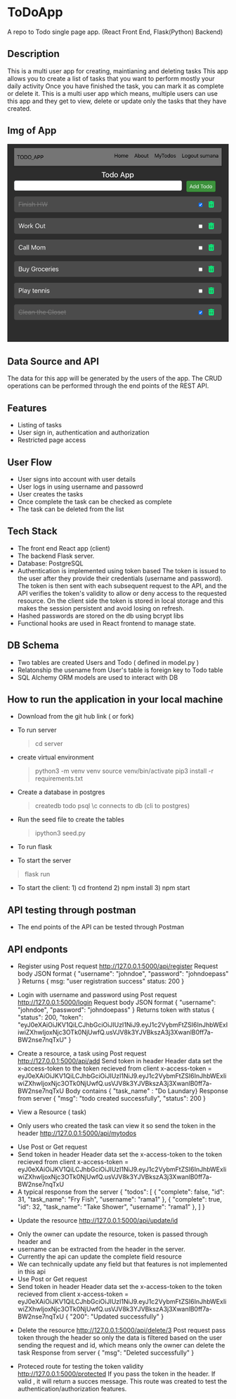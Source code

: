 # ToDoApp
A repo to Todo single page app. (React Front End, Flask(Python) Backend)

## Description
This is a multi user app for creating, maintianing and deleting tasks
This app allows you to create a list of tasks that you want to perform mostly your daily activity
Once you have finished the task, you can mark it as complete or delete it.
This is a multi user app which means, multiple users can use this app and they get to view, delete or update only the tasks that they have created.

## Img of App

![Model](https://github.com/ramasrini1/ToDoApp/blob/main/client/src/Components/assets/todoApp.png)
## Data Source and API
The data for this app will be generated by the users of the app.
The CRUD operations can be performed through the end points of the REST API. 


## Features
* Listing of tasks
* User sign in, authentication and authorization
* Restricted page access

## User Flow
* User signs into account with user details
* User logs in using username and passowrd
* User creates the tasks
* Once complete the task can be checked as complete
* The task can be deleted from the list

## Tech Stack
* The front end React app (client)
* The backend Flask server.
* Database: PostgreSQL 
* Authentication is implemented using token based
    The token is issued to the user after they provide their credentials 
    (username and password). The token is then sent with each subsequent request to the API, and the API verifies the token's validity to allow or deny access to the requested resource.
    On the client side the token is stored in local storage and this makes the session persistent and avoid losing on refresh.
* Hashed passwords are stored on the db using bcrypt libs
* Functional hooks are used in React frontend to manage state.

## DB Schema
* Two tables are created Users and Todo ( defined in model.py )
* Relatonship the usename from User's table is foreign key to Todo table
* SQL Alchemy ORM models are used to interact with DB

## How to run the application in your local machine
* Download from the git hub link ( or fork)

* To run server
    >cd server
* create virtual environment
    >python3 -m venv venv
    >source venv/bin/activate
    >pip3 install -r requirements.txt
* Create a database in postgres
    >createdb todo
    >psql \c connects to db (cli to postgres)
* Run the seed file to create the tables
    >ipython3 seed.py
* To run flask
* To start the server 
> flask run

* To start the client: 1) cd frontend 2) npm install 3) npm start

## API testing through postman
* The end points of the API can be tested through Postman

## API endponts
* Register using Post request
http://127.0.0.1:5000/api/register
Request body JSON format
{ "username": "johndoe", "password": "johndoepass" }
Returns
{ msg: "user registration success" status: 200 }

* Login with username and password using Post request
http://127.0.0.1:5000/login
Request body JSON format
{ "username": "johndoe", "password": "johndoepass" }
Returns token with status
{
    "status": 200,
    "token": "eyJ0eXAiOiJKV1QiLCJhbGciOiJIUzI1NiJ9.eyJ1c2VybmFtZSI6InJhbWExIiwiZXhwIjoxNjc3OTk0NjUwfQ.usVJV8k3YJVBkszA3j3XwanlB0ff7a-BW2nse7nqTxU"
}

* Create a resource, a task using Post request
http://127.0.0.1:5000/api/add
Send token in header
Header data set the x-access-token to the token recieved from client
x-access-token = eyJ0eXAiOiJKV1QiLCJhbGciOiJIUzI1NiJ9.eyJ1c2VybmFtZSI6InJhbWExIiwiZXhwIjoxNjc3OTk0NjUwfQ.usVJV8k3YJVBkszA3j3XwanlB0ff7a-BW2nse7nqTxU
Body contains
{ "task_name" : "Do Laundary}
Response from server
{
    "msg": "todo created successfully",
    "status": 200
}

* View a Resource ( task) 
* Only users who created the task can view it so send the token in the header
http://127.0.0.1:5000/api/mytodos
- Use Post or Get request
- Send token in header
Header data set the x-access-token to the token recieved from client
x-access-token = eyJ0eXAiOiJKV1QiLCJhbGciOiJIUzI1NiJ9.eyJ1c2VybmFtZSI6InJhbWExIiwiZXhwIjoxNjc3OTk0NjUwfQ.usVJV8k3YJVBkszA3j3XwanlB0ff7a-BW2nse7nqTxU
- A typical response from  the server
{
    "todos": [
        {
            "complete": false,
            "id": 31,
            "task_name": "Fry Fish",
            "username": "rama1"
        },
        {
            "complete": true,
            "id": 32,
            "task_name": "Take Shower",
            "username": "rama1"
        },
    ]
}

* Update the resource
http://127.0.0.1:5000/api/update/id
- Only the owner can update the resource, token is passed through header and
- username can be extracted from the header in the server.
- Currently the api can update the complete field resource
- We can technically update any field but that features is not implemented in  this api
- Use Post or Get request
- Send token in header
Header data set the x-access-token to the token recieved from client
x-access-token = eyJ0eXAiOiJKV1QiLCJhbGciOiJIUzI1NiJ9.eyJ1c2VybmFtZSI6InJhbWExIiwiZXhwIjoxNjc3OTk0NjUwfQ.usVJV8k3YJVBkszA3j3XwanlB0ff7a-BW2nse7nqTxU
{
    "200": "Updated successfully"
}

* Delete the resource
http://127.0.0.1:5000/api/delete/3
Post request pass token through the header so only the data is filtered based
on the user sending the request and id, which means only the owner can delete the task
Response from server
{
    "msg": "Deleted successfully"
}

* Proteced route for testing the token validity
http://127.0.0.1:5000/protected
If you pass the token in the header. If valid , it will return a succes message.
This route was created to test the authentication/authorization features.



